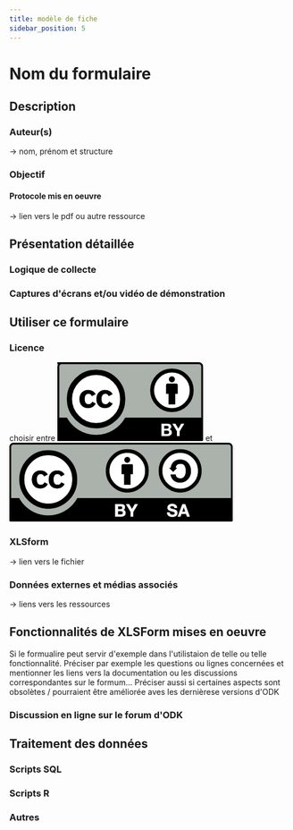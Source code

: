 ```yaml
---
title: modèle de fiche
sidebar_position: 5
---
```

# Nom du formulaire

## Description
### Auteur(s)
-> nom, prénom et structure
### Objectif
#### Protocole mis en oeuvre
-> lien vers le pdf ou autre ressource

## Présentation détaillée
### Logique de collecte
### Captures d'écrans et/ou vidéo de démonstration

## Utiliser ce formulaire
### Licence
choisir entre 
[![CC-BY](./ODK-CEN/fichiers/by.png)]((https://creativecommons.org/licenses/by/2.0/fr/))
et 
[![CC-BY-SA](./ODK-CEN/fichiers/by-sa.png)](https://creativecommons.org/licenses/by-sa/2.0/fr/)
### XLSform
-> lien vers le fichier
### Données externes et médias associés
-> liens vers les ressources

## Fonctionnalités de XLSForm mises en oeuvre
Si le formualire peut servir d'exemple dans l'utilistaion de telle ou telle fonctionnalité.
Préciser par exemple les questions ou lignes concernées et mentionner les liens vers la documentation ou les discussions correspondantes sur le formum...
Préciser aussi si certaines aspects sont obsolètes / pourraient être améliorée aves les dernièrese versions d'ODK
### Discussion en ligne sur le forum d'ODK

## Traitement des données
### Scripts SQL
### Scripts R
### Autres
